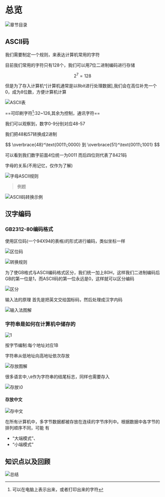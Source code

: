 # 总览

![章节目录](https://pic.imgdb.cn/item/6246727c27f86abb2af38ba5.png)

## ASCII码

我们需要制定一个规则，来表达计算机常用的字符

目前我们常用的字符只有128个，我们可以用7位二进制编码进行存储

$$
2^7=128
$$

但是为了存入计算机^[计算机通常是以8bit进行处理数据],我们会在高位补充一个0，成为8位数，方便计算机计算

![ASCII表](https://pic.imgdb.cn/item/6246733727f86abb2af4f6ba.png)

==可印刷字符[^2]:32~126,其余为控制，通讯字符==
[^2]: 可以在电脑上表示出来，或者打印出来的字符

我们可以观察到，数字0-9分别对应48-57

我们把48和57转换成2进制

$$
\overbrace{48}^\text{0011\;0000} 到 \overbrace{51}^\text{0011\;1001}
$$

可以看到我们数字前面4位统一为0011
而后四位则代表了8421码

字母的关系(不用记忆，仅作为了解)

![字母ASCII规则](https://pic.imgdb.cn/item/624676d627f86abb2afb7832.png)

> 例题

![ASCII码转换示例](https://pic.imgdb.cn/item/6246791c27f86abb2aff6cdd.png)

## 汉字编码

### GB2312-80编码格式

使用区位码(一个94X94的表格)的形式进行编码，类似坐标一样

![区位码](https://pic.imgdb.cn/item/624680be27f86abb2a0ee86f.png)

![转换规则](https://pic.imgdb.cn/item/624681b327f86abb2a10a220.png)

为了使GB格式与ASCII编码格式区分，我们统一加上80H，这样我们二进制编码后GB的第一位是1，而ASCII码的第一位永远是0，这样就可以区分编码

![区分](https://pic.imgdb.cn/item/6246822727f86abb2a117e51.png)

输入法的原理
首先是把英文交给国标码，然后处理成汉字内码

![输入法图解](https://pic.imgdb.cn/item/6246829f27f86abb2a1257d4.png)

### 字符串是如何在计算机中储存的

![1](https://pic.imgdb.cn/item/6246ab6927f86abb2a61a875.png)

按字节编制:每个地址对应1B

字符串从低地址向高地址依次存放

![存放图解](https://pic.imgdb.cn/item/6246aba327f86abb2a62118d.png)

很多语言中,`\0`作为字符串的结尾标志，同样也需要存入

![存放\0](https://pic.imgdb.cn/item/6246abdb27f86abb2a627e2f.png)

#### 存放中文

![存中文](https://pic.imgdb.cn/item/6246ac0a27f86abb2a62df96.png)

在所有计算机中，多字节数据都被存放在连续的字节序列中。根据数据中各字节的排列顺序不同，可能
有
- “大端模式”、
- “小端模式”

## 知识点以及回顾

![总结](https://pic.imgdb.cn/item/6246ac7527f86abb2a63be31.png)